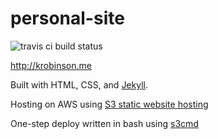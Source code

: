 # personal-site 

![travis ci build status](https://travis-ci.org/robinske/personal-site.svg?branch=master)

http://krobinson.me

Built with HTML, CSS, and [Jekyll](https://jekyllrb.com).

Hosting on AWS using [S3 static website hosting](https://docs.aws.amazon.com/AmazonS3/latest/dev/WebsiteHosting.html)

One-step deploy written in bash using [s3cmd](http://s3tools.org/s3cmd)
